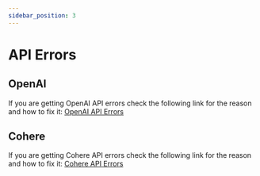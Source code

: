 ```yaml
---
sidebar_position: 3
---
```


# API Errors


## OpenAI

If you are getting OpenAI API errors check the following link for the reason and how to fix it:
[OpenAI API Errors](https://help.openai.com/en/collections/3675931-openai-api#api-error-codes-explained)

## Cohere

If you are getting Cohere API errors check the following link for the reason and how to fix it:
[Cohere API Errors](https://docs.cohere.ai/reference/errors)